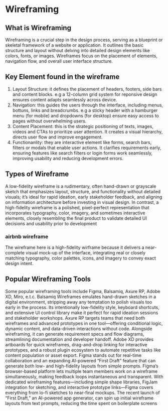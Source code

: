 # Wireframing
## What is Wireframing
Wireframing is a crucial step in the design process, serving as a blueprint or skeletal framework of a website or application. It outlines the basic structure and layout without delving into detailed design elements like colors, fonts, or images. Wireframes focus on the placement of elements, navigation flow, and overall user interface structure.

## Key Element found in the wireframe
1. Layout Structure: it defines the placement of headers, footers, side bars and content blocks. e.g a 12-column grid system for reponsive design ensures content adapts seamlessly across device.
2. Navigation: this  guides the users through the interface, including menus, bottuns, links and breadcrumbs. e.g a sticky header with a hamburger menu (for mobile) and dropdowns (for desktop) ensure easy access to pages without overwhelming users.
3. Content Placement: this is the strategic positioning of texts, images, videos and CTAs to prioritize user attention. It creates a visual hierarchy, directs user flow and improve engagement.
4. Functionanlity: they are interactive element like forms, search bars, filters or modals that enable user actions. It clarifies requirements early, ensuring features like search filters or login forms work seamlessly, improving usability and reducing development errors.

## Types of Wireframe
A low-fidelity wireframe is a rudimentary, often hand-drawn or grayscale sketch that emphasizes layout, structure, and functionality without detailed visuals; it’s ideal for rapid ideation, early stakeholder feedback, and aligning on information architecture before investing in visual design. In contrast, a high-fidelity wireframe is a polished, pixel-perfect representation that incorporates typography, color, imagery, and sometimes interactive elements, closely resembling the final product to validate detailed UI decisions and usability prior to development 
### airbnb wireframe
The wireframe here is a high-fidelity wirframe because it delivers a near-complete visual mock-up of the interface, integrating real or closely matching typography, color palettes, icons, and imagery to convey exact design intent.

## Popular Wireframing Tools
Some popular wireframing tools include Figma, Balsamiq, Axure RP, Adobe XD, Miro, e.t.c. Balsamiq Wireframes emulates hand-drawn sketches in a digital environment, stripping away any temptation to polish visuals too early in the process. Its intentionally low-fidelity style, keyboard shortcuts, and extensive UI control library make it perfect for rapid ideation sessions and stakeholder workshops. Axure RP targets teams that need both wireframes and advanced prototypes in one tool—offering conditional logic, dynamic content, and data-driven interactions without code. Alongside wireframing, it can generate requirement specs and flow diagrams, streamlining documentation and developer handoff. Adobe XD provides artboards for quick wireframes, drag-and-drop linking for interactive prototypes, and a robust plugin ecosystem to automate repetitive tasks like content population or asset export.
Figma stands out for real-time collaboration and an expanding AI-powered “First Draft” feature that can generate both low- and high-fidelity layouts from simple prompts. Figma’s browser-based platform lets multiple team members work on a wireframe simultaneously, making feedback loops instantaneous and transparent. With dedicated wireframing features—including simple shape libraries, FigJam integration for sketching, and interactive prototype links—Figma covers everything from lo-fi sketches to near-final mockups. The recent launch of “First Draft,” an AI-powered app generator, can spin up initial wireframe layouts from text prompts, reducing the time spent on boilerplate screens 







